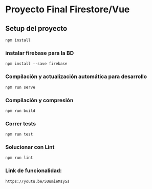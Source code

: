 # Proyecto Final Firestore/Vue

## Setup del proyecto
```
npm install
```
### instalar firebase para la BD
```
npm install --save firebase
```
### Compilación y actualización automática para desarrollo
```
npm run serve
```

### Compilación y compresión 
```
npm run build
```

### Correr tests
```
npm run test
```

### Solucionar con Lint
```
npm run lint
```
### Link de funcionalidad:
```
https://youtu.be/5UumieMsySs
```
